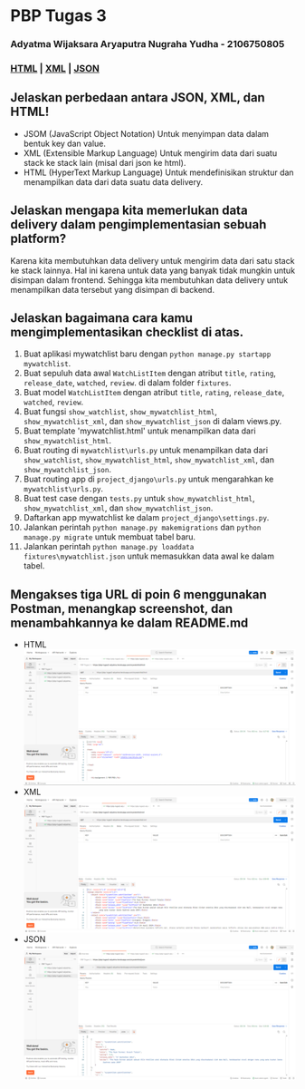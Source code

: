 PBP Tugas 3
===========
### Adyatma Wijaksara Aryaputra Nugraha Yudha - 2106750805
### [HTML](https://pbp-tugas2-adyatma.herokuapp.com/mywatchlist/html) | [XML](https://pbp-tugas2-adyatma.herokuapp.com/mywatchlist/xml) | [JSON](https://pbp-tugas2-adyatma.herokuapp.com/mywatchlist/json)

Jelaskan perbedaan antara JSON, XML, dan HTML!
-
- JSOM (JavaScript Object Notation)
Untuk menyimpan data dalam bentuk key dan value.
- XML (Extensible Markup Language)
Untuk mengirim data dari suatu stack ke stack lain (misal dari json ke html).
- HTML (HyperText Markup Language)
Untuk mendefinisikan struktur dan menampilkan data dari data suatu data delivery.

Jelaskan mengapa kita memerlukan data delivery dalam pengimplementasian sebuah platform?
-
Karena kita membutuhkan data delivery untuk mengirim data dari satu stack ke stack lainnya. Hal ini karena untuk data yang banyak tidak mungkin untuk disimpan dalam frontend. Sehingga kita membutuhkan data delivery untuk menampilkan data tersebut yang disimpan di backend.

Jelaskan bagaimana cara kamu mengimplementasikan checklist di atas.
-
1. Buat aplikasi mywatchlist baru dengan `python manage.py startapp mywatchlist`.
2. Buat sepuluh data awal `WatchListItem` dengan atribut `title`, `rating`, `release_date`, `watched`, `review`. di dalam folder `fixtures`.
3. Buat model `WatchListItem` dengan atribut `title`, `rating`, `release_date`, `watched`, `review`.
4. Buat fungsi `show_watchlist`, `show_mywatchlist_html`, `show_mywatchlist_xml`, dan `show_mywatchlist_json` di dalam views.py.
5. Buat template 'mywatchlist.html' untuk menampilkan data dari `show_mywatchlist_html`.
6. Buat routing di `mywatchlist\urls.py` untuk menampilkan data dari `show_watchlist`, `show_mywatchlist_html`, `show_mywatchlist_xml`, dan `show_mywatchlist_json`.
7. Buat routing app di `project_django\urls.py` untuk mengarahkan ke `mywatchlist\urls.py`.
8. Buat test case dengan `tests.py` untuk `show_mywatchlist_html`, `show_mywatchlist_xml`, dan `show_mywatchlist_json`.
8. Daftarkan app mywatchlist ke dalam `project_django\settings.py`.
9. Jalankan perintah `python manage.py makemigrations` dan `python manage.py migrate` untuk membuat tabel baru.
10. Jalankan perintah `python manage.py loaddata fixtures\mywatchlist.json` untuk memasukkan data awal ke dalam tabel.

Mengakses tiga URL di poin 6 menggunakan Postman, menangkap screenshot, dan menambahkannya ke dalam README.md
-
- HTML
  ![alt text](./assets/PBP%20Tugas%203%20-%20HTML.png "HTML di Postman")
- XML
  ![alt text](./assets/PBP%20Tugas%203%20-%20XML.png "XML di Postman")
- JSON
  ![alt text](./assets/PBP%20Tugas%203%20-%20JSON.png "JSON di Postman")



